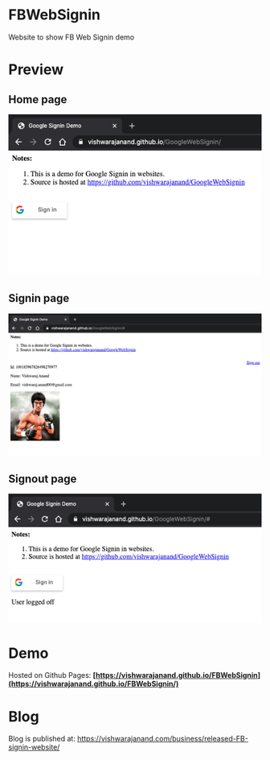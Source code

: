 # FBWebSignin
Website to show FB Web Signin demo

# Preview

## Home page
![Homepage](https://raw.githubusercontent.com/vishwarajanand/FBWebSignin/master/demo/1-home.png?raw=true "Homepage")

## Signin page
![Signin](https://raw.githubusercontent.com/vishwarajanand/FBWebSignin/master/demo/2-signin.png?raw=true "Signin")

## Signout page
![Signout](https://raw.githubusercontent.com/vishwarajanand/FBWebSignin/master/demo/3-signout.png?raw=true "Signout")

# Demo
Hosted on Github Pages:
**[https://vishwarajanand.github.io/FBWebSignin](https://vishwarajanand.github.io/FBWebSignin/)**

# Blog

Blog is published at: https://vishwarajanand.com/business/released-FB-signin-website/
